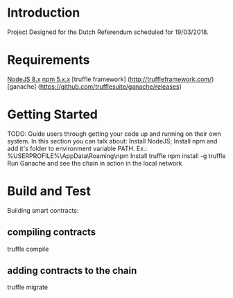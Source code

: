 # Introduction 
Project Designed for the Dutch Referendum scheduled for 19/03/2018.

# Requirements
[NodeJS 8.x](https://nodejs.org/en/)
[npm 5.x.x](https://www.npmjs.com/)
[truffle framework] (http://truffleframework.com/)
[ganache] (https://github.com/trufflesuite/ganache/releases)

# Getting Started
TODO: Guide users through getting your code up and running on their own system. In this section you can talk about:
Install NodeJS;
Install npm and add it's folder to environment variable PATH. Ex.: %USERPROFILE%\AppData\Roaming\npm
Install truffle npm install -g truffle
Run Ganache and see the chain in action in the local network

# Build and Test
Building smart contracts:
## compiling contracts
truffle compile
## adding contracts to the chain
truffle migrate


